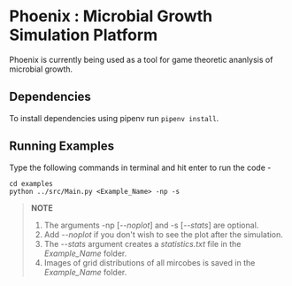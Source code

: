 # Phoenix : Microbial Growth Simulation Platform
Phoenix is currently being used as a tool for game theoretic ananlysis of microbial growth.<br>

## Dependencies

To install dependencies using pipenv run ```pipenv install```.

## Running Examples
Type the following commands in terminal and hit enter to run the code -

	cd examples
	python ../src/Main.py <Example_Name> -np -s


> **NOTE** <br>
>1. The arguments -np [*--noplot*] and -s [*--stats*] are optional.
>2. Add *--noplot* if you don't wish to see the plot after the simulation.
>3. The *--stats* argument creates a *statistics.txt* file in the *Example_Name* folder.
>4. Images of grid distributions of all mircobes is saved in the *Example_Name* folder.
